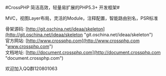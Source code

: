 #CrossPHP 简洁高效，轻量易扩展的PHP5.3+ 开发框架#

MVC，视图Layer布局，灵活的Module，注释配置，智能路由别名，PSR标准

骨架源码: [http://git.oschina.net/ideaa/skeleton](http://git.oschina.net/ideaa/skeleton "git.oschina.net/ideaa/skeleton")  
官方网站: [http://www.crossphp.com](http://www.crossphp.com "www.crossphp.com")  
文档地址: [http://document.crossphp.com](http://document.crossphp.com "document.crossphp.com")

欢迎加入QQ群120801063